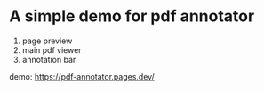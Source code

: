 # A simple demo for pdf annotator

1. page preview
2. main pdf viewer
3. annotation bar


demo: https://pdf-annotator.pages.dev/